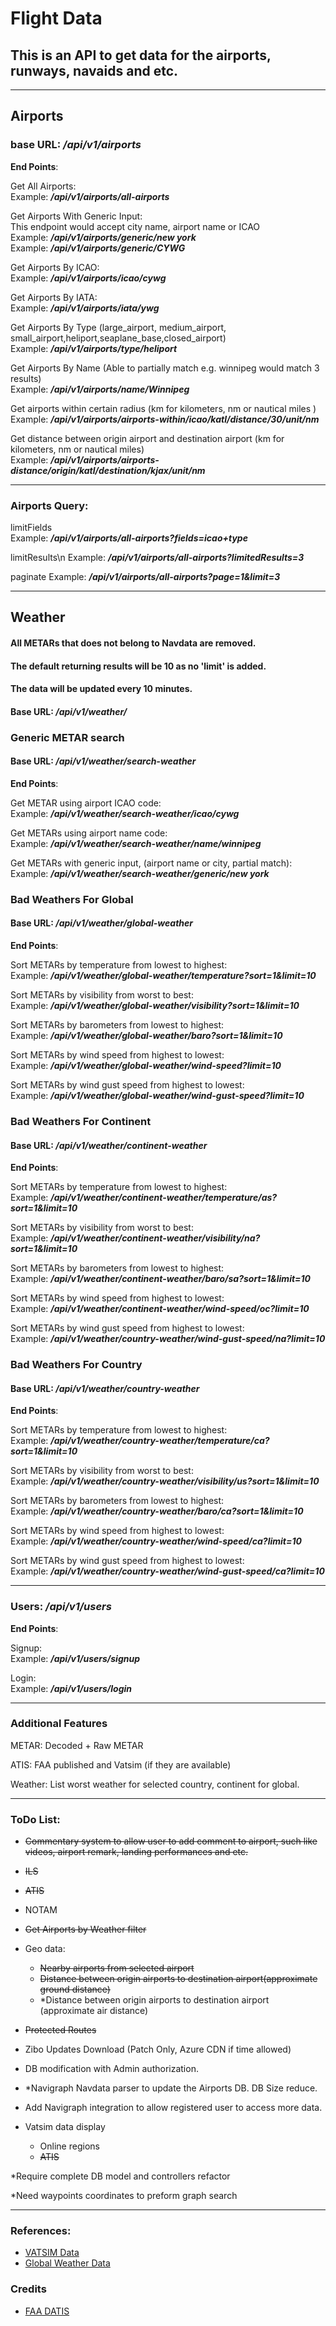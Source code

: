 # Flight Data

## This is an API to get data for the airports, runways, navaids and etc.

---

## Airports

### base URL: */api/v1/airports*

**End Points**:

Get All Airports:\
Example: ***/api/v1/airports/all-airports***

Get Airports With Generic Input:\
This endpoint would accept city name, airport name or ICAO\
Example: ***/api/v1/airports/generic/new york***\
Example: ***/api/v1/airports/generic/CYWG***

Get Airports By ICAO:\
Example: ***/api/v1/airports/icao/cywg***

Get Airports By IATA:\
Example: ***/api/v1/airports/iata/ywg***

Get Airports By Type (large_airport, medium_airport, small_airport,heliport,seaplane_base,closed_airport)\
Example: ***/api/v1/airports/type/heliport***

Get Airports By Name (Able to partially match e.g. winnipeg would match 3 results)\
Example: ***/api/v1/airports/name/Winnipeg***

Get airports within certain radius (km for kilometers, nm or nautical miles )\
Example: ***/api/v1/airports/airports-within/icao/katl/distance/30/unit/nm***

Get distance between origin airport and destination airport (km for kilometers, nm or nautical miles)\
Example: ***/api/v1/airports/airports-distance/origin/katl/destination/kjax/unit/nm***

---

### Airports Query:

limitFields\
Example: ***/api/v1/airports/all-airports?fields=icao+type***

limitResults\n
Example: ***/api/v1/airports/all-airports?limitedResults=3***

paginate
Example: ***/api/v1/airports/all-airports?page=1&limit=3***

---

## Weather

#### All METARs that does not belong to Navdata are removed.

#### The default returning results will be 10 as no 'limit' is added.

#### The data will be updated every 10 minutes.

#### Base URL: */api/v1/weather/*

### Generic METAR search

#### Base URL:  */api/v1/weather/search-weather*

**End Points**:

Get METAR using airport ICAO code: \
Example: ***/api/v1/weather/search-weather/icao/cywg***

Get METARs using airport name code: \
Example: ***/api/v1/weather/search-weather/name/winnipeg***

Get METARs with generic input, (airport name or city, partial match): \
Example: ***/api/v1/weather/search-weather/generic/new york***

### Bad Weathers For Global

#### Base URL:  */api/v1/weather/global-weather*

**End Points**:

Sort METARs by temperature from lowest to highest:\
Example: ***/api/v1/weather/global-weather/temperature?sort=1&limit=10***

Sort METARs by visibility from worst to best:\
Example: ***/api/v1/weather/global-weather/visibility?sort=1&limit=10***

Sort METARs by barometers from lowest to highest:\
Example: ***/api/v1/weather/global-weather/baro?sort=1&limit=10***

Sort METARs by wind speed from highest to lowest:\
Example: ***/api/v1/weather/global-weather/wind-speed?limit=10***

Sort METARs by wind gust speed from highest to lowest:\
Example: ***/api/v1/weather/global-weather/wind-gust-speed?limit=10***

### Bad Weathers For Continent

#### Base URL:  */api/v1/weather/continent-weather*

**End Points**:

Sort METARs by temperature from lowest to highest:\
Example: ***/api/v1/weather/continent-weather/temperature/as?sort=1&limit=10***

Sort METARs by visibility from worst to best:\
Example: ***/api/v1/weather/continent-weather/visibility/na?sort=1&limit=10***

Sort METARs by barometers from lowest to highest:\
Example: ***/api/v1/weather/continent-weather/baro/sa?sort=1&limit=10***

Sort METARs by wind speed from highest to lowest:\
Example: ***/api/v1/weather/continent-weather/wind-speed/oc?limit=10***

Sort METARs by wind gust speed from highest to lowest:\
Example: ***/api/v1/weather/country-weather/wind-gust-speed/na?limit=10***

### Bad Weathers For Country

#### Base URL:  */api/v1/weather/country-weather*

**End Points**:

Sort METARs by temperature from lowest to highest:\
Example: ***/api/v1/weather/country-weather/temperature/ca?sort=1&limit=10***

Sort METARs by visibility from worst to best:\
Example: ***/api/v1/weather/country-weather/visibility/us?sort=1&limit=10***

Sort METARs by barometers from lowest to highest:\
Example: ***/api/v1/weather/country-weather/baro/ca?sort=1&limit=10***

Sort METARs by wind speed from highest to lowest:\
Example: ***/api/v1/weather/country-weather/wind-speed/ca?limit=10***

Sort METARs by wind gust speed from highest to lowest:\
Example: ***/api/v1/weather/country-weather/wind-gust-speed/ca?limit=10***

---

### Users: */api/v1/users*

**End Points**:

Signup: \
Example: ***/api/v1/users/signup***

Login:\
Example: ***/api/v1/users/login***

---

### Additional Features

METAR: Decoded + Raw METAR

ATIS: FAA published and Vatsim (if they are available)

Weather: List worst weather for selected country, continent for global.

---

### ToDo List:

* ~~Commentary system to allow user to add comment to airport, such like videos, airport remark, landing performances
  and
  etc.~~
* ~~ILS~~
* ~~ATIS~~
* NOTAM

* ~~Get Airports by Weather filter~~

* Geo data:
    * ~~Nearby airports from selected airport~~
    * ~~Distance between origin airports to destination airport(approximate ground distance)~~
    * *Distance between origin airports to destination airport (approximate air distance)
* ~~Protected Routes~~

* Zibo Updates Download (Patch Only, Azure CDN if time allowed)

* DB modification with Admin authorization.

* *Navigraph Navdata parser to update the Airports DB. DB Size reduce.

* Add Navigraph integration to allow registered user to access more data.

* Vatsim data display

    * Online regions
    * ~~ATIS~~

*Require complete DB model and controllers refactor

*Need waypoints coordinates to preform graph search

---

### References:

- [VATSIM Data](https://data.vatsim.net/v3/vatsim-data.json)
- [Global Weather Data](https://www.aviationweather.gov/dataserver)

### Credits

- [ FAA DATIS ](https://datis.clowd.io/) 
